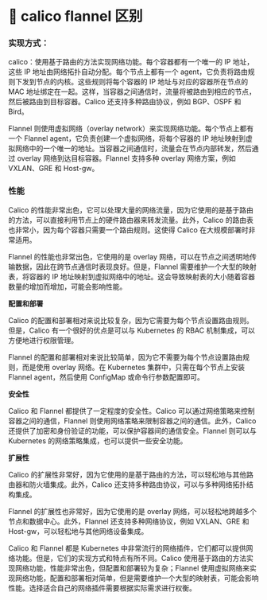 # 🍍 calico flannel 区别

### 实现方式：

calico：使用基于路由的方法实现网络功能。每个容器都有一个唯一的 IP 地址，这些 IP 地址由网络拓扑自动分配。每个节点上都有一个 agent，它负责将路由规则下发到节点的内核。这些规则将每个容器的 IP 地址与对应的容器所在节点的 MAC 地址绑定在一起。这样，当容器之间通信时，流量将被路由到相应的节点，然后被路由到目标容器。Calico 还支持多种路由协议，例如 BGP、OSPF 和 Bird。

Flannel 则使用虚拟网络（overlay network）来实现网络功能。每个节点上都有一个 Flannel agent，它负责创建一个虚拟网络，将每个容器的 IP 地址映射到虚拟网络中的一个唯一的地址。当容器之间通信时，流量会在节点内部转发，然后通过 overlay 网络到达目标容器。Flannel 支持多种 overlay 网络方案，例如 VXLAN、GRE 和 Host-gw。

### 性能

Calico 的性能非常出色，它可以处理大量的网络流量，因为它使用的是基于路由的方法，可以直接利用节点上的硬件路由器来转发流量。此外，Calico 的路由表也非常小，因为每个容器只需要一个路由规则。这使得 Calico 在大规模部署时非常适用。

Flannel 的性能也非常出色，它使用的是 overlay 网络，可以在节点之间透明地传输数据，因此在跨节点通信时表现良好。但是，Flannel 需要维护一个大型的映射表，将容器的 IP 地址映射到虚拟网络中的地址。这会导致映射表的大小随着容器数量的增加而增加，可能会影响性能。

**配置和部署**

Calico 的配置和部署相对来说比较复杂，因为它需要为每个节点设置路由规则。但是，Calico 有一个很好的优点是可以与 Kubernetes 的 RBAC 机制集成，可以方便地进行权限管理。

Flannel 的配置和部署相对来说比较简单，因为它不需要为每个节点设置路由规则，而是使用 overlay 网络。在 Kubernetes 集群中，只需在每个节点上安装 Flannel agent，然后使用 ConfigMap 或命令行参数配置即可。

**安全性**

Calico 和 Flannel 都提供了一定程度的安全性。Calico 可以通过网络策略来控制容器之间的通信，Flannel 则使用网络策略来限制容器之间的通信。此外，Calico 还提供了加密和身份验证的功能，可以保护容器间的通信安全。Flannel 则可以与 Kubernetes 的网络策略集成，也可以提供一些安全功能。

**扩展性**

Calico 的扩展性非常好，因为它使用的是基于路由的方法，可以轻松地与其他路由器和防火墙集成。此外，Calico 还支持多种路由协议，可以与多种网络拓扑结构集成。

Flannel 的扩展性也非常好，因为它使用的是 overlay 网络，可以轻松地跨越多个节点和数据中心。此外，Flannel 还支持多种网络协议，例如 VXLAN、GRE 和 Host-gw，可以轻松地与其他网络设备集成。

Calico 和 Flannel 都是 Kubernetes 中非常流行的网络插件，它们都可以提供网络功能。但是，它们的实现方式和特点有所不同。Calico 使用基于路由的方法实现网络功能，性能非常出色，但配置和部署较为复杂；Flannel 使用虚拟网络来实现网络功能，配置和部署相对简单，但是需要维护一个大型的映射表，可能会影响性能。选择适合自己的网络插件需要根据实际需求进行权衡。
